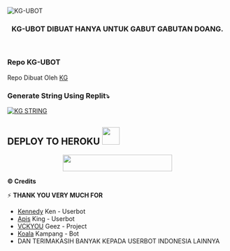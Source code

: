 
![KG-UBOT](https://telegra.ph/file/de901eba4b8f4e3438ed2.jpg)

<h3 align="center">KG-UBOT DIBUAT HANYA UNTUK GABUT GABUTAN DOANG.</h3>
<p align="center">&nbsp;</p>

### Repo KG-UBOT
Repo Dibuat Oleh [KG](https://t.me/knsgnwn)


### Generate String Using Replit⤵️

[![KG STRING](https://replit.com/badge/github/@KennedyProject/KEN-UBOT)](https://replit.com/@KhansaGunawan/knsgnwn)


## DEPLOY TO HEROKU <img src="./resources/extras/Kenpurple.gif" width="40px">
<p align="center"><a href="https://heroku.com/deploy?template=https://github.com/KGPROJE/KG-UBOT"> <img src="https://img.shields.io/badge/Deploy%20To%20Heroku-purple?style=flat&logo=heroku" width="250" height="38.60" /></a></p>


  <b>© Credits</b></summary>


⚡ **THANK YOU VERY MUCH FOR**
*   [Kennedy](https://github.com/KennedyProject/KEN-UBOT)    Ken - Userbot
*   [Apis](https://github.com/apisuserbot/King-Userbot)     King - Userbot
*   [VCKYOU](https://github.com/Vckyou/Geez-Project)    Geez - Project 
*   [Koala](https://github.com/ManusiaRakitan/Kampang-Bot)    Kampang - Bot
*   DAN TERIMAKASIH BANYAK KEPADA USERBOT INDONESIA LAINNYA <img src="./resources/extras/kennn.gif" width="10px">
